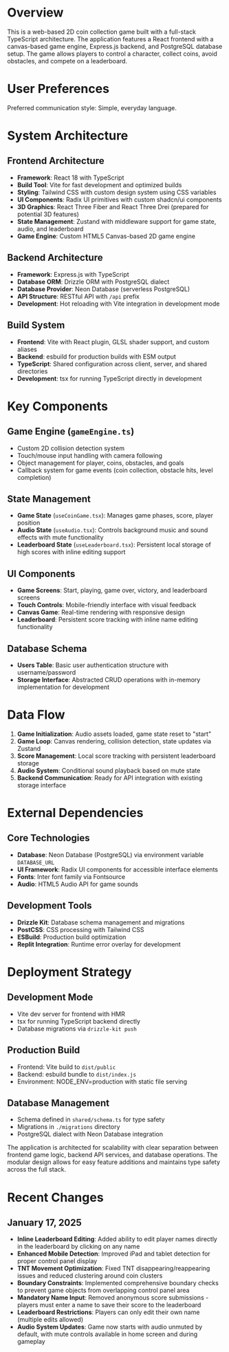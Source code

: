 # Overview

This is a web-based 2D coin collection game built with a full-stack TypeScript architecture. The application features a React frontend with a canvas-based game engine, Express.js backend, and PostgreSQL database setup. The game allows players to control a character, collect coins, avoid obstacles, and compete on a leaderboard.

# User Preferences

Preferred communication style: Simple, everyday language.

# System Architecture

## Frontend Architecture
- **Framework**: React 18 with TypeScript
- **Build Tool**: Vite for fast development and optimized builds
- **Styling**: Tailwind CSS with custom design system using CSS variables
- **UI Components**: Radix UI primitives with custom shadcn/ui components
- **3D Graphics**: React Three Fiber and React Three Drei (prepared for potential 3D features)
- **State Management**: Zustand with middleware support for game state, audio, and leaderboard
- **Game Engine**: Custom HTML5 Canvas-based 2D game engine

## Backend Architecture
- **Framework**: Express.js with TypeScript
- **Database ORM**: Drizzle ORM with PostgreSQL dialect
- **Database Provider**: Neon Database (serverless PostgreSQL)
- **API Structure**: RESTful API with `/api` prefix
- **Development**: Hot reloading with Vite integration in development mode

## Build System
- **Frontend**: Vite with React plugin, GLSL shader support, and custom aliases
- **Backend**: esbuild for production builds with ESM output
- **TypeScript**: Shared configuration across client, server, and shared directories
- **Development**: tsx for running TypeScript directly in development

# Key Components

## Game Engine (`gameEngine.ts`)
- Custom 2D collision detection system
- Touch/mouse input handling with camera following
- Object management for player, coins, obstacles, and goals
- Callback system for game events (coin collection, obstacle hits, level completion)

## State Management
- **Game State** (`useCoinGame.tsx`): Manages game phases, score, player position
- **Audio State** (`useAudio.tsx`): Controls background music and sound effects with mute functionality
- **Leaderboard State** (`useLeaderboard.tsx`): Persistent local storage of high scores with inline editing support

## UI Components
- **Game Screens**: Start, playing, game over, victory, and leaderboard screens
- **Touch Controls**: Mobile-friendly interface with visual feedback
- **Canvas Game**: Real-time rendering with responsive design
- **Leaderboard**: Persistent score tracking with inline name editing functionality

## Database Schema
- **Users Table**: Basic user authentication structure with username/password
- **Storage Interface**: Abstracted CRUD operations with in-memory implementation for development

# Data Flow

1. **Game Initialization**: Audio assets loaded, game state reset to "start"
2. **Game Loop**: Canvas rendering, collision detection, state updates via Zustand
3. **Score Management**: Local score tracking with persistent leaderboard storage
4. **Audio System**: Conditional sound playback based on mute state
5. **Backend Communication**: Ready for API integration with existing storage interface

# External Dependencies

## Core Technologies
- **Database**: Neon Database (PostgreSQL) via environment variable `DATABASE_URL`
- **UI Framework**: Radix UI components for accessible interface elements
- **Fonts**: Inter font family via Fontsource
- **Audio**: HTML5 Audio API for game sounds

## Development Tools
- **Drizzle Kit**: Database schema management and migrations
- **PostCSS**: CSS processing with Tailwind CSS
- **ESBuild**: Production build optimization
- **Replit Integration**: Runtime error overlay for development

# Deployment Strategy

## Development Mode
- Vite dev server for frontend with HMR
- tsx for running TypeScript backend directly
- Database migrations via `drizzle-kit push`

## Production Build
- Frontend: Vite build to `dist/public`
- Backend: esbuild bundle to `dist/index.js`
- Environment: NODE_ENV=production with static file serving

## Database Management
- Schema defined in `shared/schema.ts` for type safety
- Migrations in `./migrations` directory
- PostgreSQL dialect with Neon Database integration

The application is architected for scalability with clear separation between frontend game logic, backend API services, and database operations. The modular design allows for easy feature additions and maintains type safety across the full stack.

# Recent Changes

## January 17, 2025
- **Inline Leaderboard Editing**: Added ability to edit player names directly in the leaderboard by clicking on any name
- **Enhanced Mobile Detection**: Improved iPad and tablet detection for proper control panel display
- **TNT Movement Optimization**: Fixed TNT disappearing/reappearing issues and reduced clustering around coin clusters
- **Boundary Constraints**: Implemented comprehensive boundary checks to prevent game objects from overlapping control panel area
- **Mandatory Name Input**: Removed anonymous score submissions - players must enter a name to save their score to the leaderboard
- **Leaderboard Restrictions**: Players can only edit their own name (multiple edits allowed)
- **Audio System Updates**: Game now starts with audio unmuted by default, with mute controls available in home screen and during gameplay